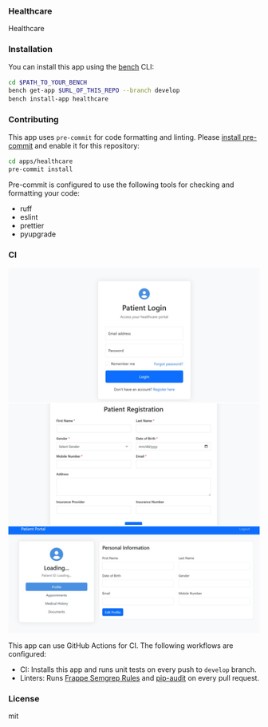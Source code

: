 ### Healthcare

Healthcare

### Installation

You can install this app using the [bench](https://github.com/frappe/bench) CLI:

```bash
cd $PATH_TO_YOUR_BENCH
bench get-app $URL_OF_THIS_REPO --branch develop
bench install-app healthcare
```

### Contributing

This app uses `pre-commit` for code formatting and linting. Please [install pre-commit](https://pre-commit.com/#installation) and enable it for this repository:

```bash
cd apps/healthcare
pre-commit install
```

Pre-commit is configured to use the following tools for checking and formatting your code:

- ruff
- eslint
- prettier
- pyupgrade

### CI

<img src="https://github.com/usmantiberbu/Capstone-project-healthcare/blob/main/screenshoots/15852b39-ea31-4b83-8872-c42d83db3f0f.jpeg">
<img src="https://github.com/usmantiberbu/Capstone-project-healthcare/blob/main/screenshoots/a0c3c420-efa2-4d05-a3fc-b94b484b185b.jpeg">
<img src="https://github.com/usmantiberbu/Capstone-project-healthcare/blob/main/screenshoots/c66003f8-668f-4621-a965-051b94959916.jpeg">

This app can use GitHub Actions for CI. The following workflows are configured:

- CI: Installs this app and runs unit tests on every push to `develop` branch.
- Linters: Runs [Frappe Semgrep Rules](https://github.com/frappe/semgrep-rules) and [pip-audit](https://pypi.org/project/pip-audit/) on every pull request.


### License

mit
